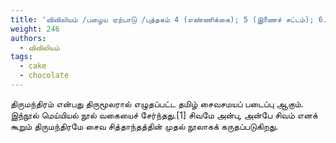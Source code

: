 ```yaml
---
title: 'விவிலியம் /பழைய ஏற்பாடு /புத்தகம் 4 (எண்ணிக்கை); 5 (இணைச் சட்டம்); 6. (யோசுவா); 7 (நீதித்தலைவர்கள்)'
weight: 246
authors:
  - விவிலியம்
tags:
  - cake
  - chocolate
---
```


திருமந்திரம் என்பது திருமூலரால் எழுதப்பட்ட தமிழ் சைவசமயப் படைப்பு ஆகும். இந்நூல் மெய்யியல் நூல் வகையைச் சேர்ந்தது.[1] சிவமே அன்பு, அன்பே சிவம் எனக் கூறும் திருமந்திரமே சைவ சித்தாந்தத்தின் முதல் நூலாகக் கருதப்படுகிறது.